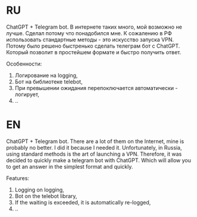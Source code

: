 
# RU

ChatGPT + Telegram bot. В интернете таких много, мой возможно не лучше. Сделал потому что понадобился мне. К сожалению в РФ использовать стандартные методы - это искусство запуска VPN. Потому было решено быстренько сделать телеграм бот с ChatGPT. Который позволит в простейшем формате и быстро получить ответ.

Особенности:
1. Логирование на logging,
2. Бот на библиотеке telebot,
3. При превышении ожидания перепоключается автоматически - логирует,
4. ..




# EN

ChatGPT + Telegram bot. There are a lot of them on the Internet, mine is probably no better. I did it because I needed it. Unfortunately, in Russia, using standard methods is the art of launching a VPN. Therefore, it was decided to quickly make a telegram bot with ChatGPT. Which will allow you to get an answer in the simplest format and quickly.

Features:
1. Logging on logging,
2. Bot on the telebot library,
3. If the waiting is exceeded, it is automatically re-logged,
4. ..